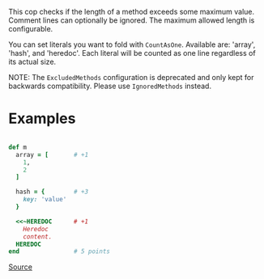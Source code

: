 
This cop checks if the length of a method exceeds some maximum value.
Comment lines can optionally be ignored.
The maximum allowed length is configurable.

You can set literals you want to fold with `CountAsOne`.
Available are: 'array', 'hash', and 'heredoc'. Each literal
will be counted as one line regardless of its actual size.

NOTE: The `ExcludedMethods` configuration is deprecated and only kept
for backwards compatibility. Please use `IgnoredMethods` instead.

# Examples

```ruby

def m
  array = [       # +1
    1,
    2
  ]

  hash = {        # +3
    key: 'value'
  }

  <<~HEREDOC      # +1
    Heredoc
    content.
  HEREDOC
end               # 5 points
```

[Source](http://www.rubydoc.info/gems/rubocop/RuboCop/Cop/Metrics/MethodLength)